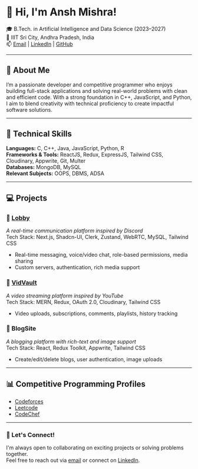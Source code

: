 # 👋 Hi, I'm Ansh Mishra!

🎓 B.Tech. in Artificial Intelligence and Data Science (2023–2027)  
📍 IIIT Sri City, Andhra Pradesh, India  
📫 [Email](mailto:ansh1005mishra@gmail.com) | [LinkedIn](https://linkedin.com/in/ansh-mishra1005) | [GitHub](https://github.com/Maverick-1005)

---

## 🚀 About Me

I’m a passionate developer and competitive programmer who enjoys building full-stack applications and solving real-world problems with clean and efficient code. With a strong foundation in C++, JavaScript, and Python, I aim to blend creativity with technical proficiency to create impactful software solutions.

---

## 🧠 Technical Skills

**Languages:** C, C++, Java, JavaScript, Python, R  
**Frameworks & Tools:** ReactJS, Redux, ExpressJS, Tailwind CSS, Cloudinary, Appwrite, Git, Multer  
**Databases:** MongoDB, MySQL  
**Relevant Subjects:** OOPS, DBMS, ADSA  

---

## 💻 Projects

### 🔹 [Lobby](https://lobby-ansh.vercel.app)  
*A real-time communication platform inspired by Discord*  
Tech Stack: Next.js, Shadcn-UI, Clerk, Zustand, WebRTC, MySQL, Tailwind CSS  
- Real-time messaging, voice/video chat, role-based permissions, media sharing  
- Custom servers, authentication, rich media support  

### 🔹 [VidVault](https://vidvault.vercel.app/)  
*A video streaming platform inspired by YouTube*  
Tech Stack: MERN, Redux, OAuth 2.0, Cloudinary, Tailwind CSS  
- Video uploads, subscriptions, comments, playlists, history tracking  

### 🔹 BlogSite  
*A blogging platform with rich-text and image support*  
Tech Stack: React, Redux Toolkit, Appwrite, Tailwind CSS  
- Create/edit/delete blogs, user authentication, image uploads  

---


## 📊 Competitive Programming Profiles

- [Codeforces](https://codeforces.com/profile/Maverick_1005)  
- [Leetcode](https://leetcode.com/u/Maverick_1005/)  
- [CodeChef](https://www.codechef.com/users/ansh1005mishra)

---

### 🔗 Let's Connect!
I'm always open to collaborating on exciting projects or solving problems together.  
Feel free to reach out via [email](mailto:ansh1005mishra@gmail.com) or connect on [LinkedIn](https://linkedin.com/in/ansh-mishra1005).

